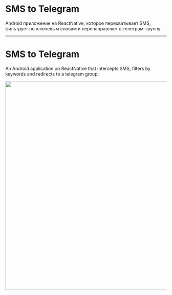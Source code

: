 # SMS to Telegram
Android приложение на ReactNative, которое перехватывает SMS, фильтрует по ключевым словам и перенаправляет в телеграм-группу.

----
# SMS to Telegram
An Android application on ReactNative that intercepts SMS, filters by keywords and redirects to a telegram group.

<p align="center">
 <img src="https://github.com/mrsky1001/sms-to-telegram/assets/14128175/05289443-d5f5-4fc0-97e7-5f86612cb951" height="650">
</p>
